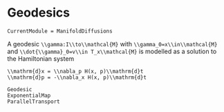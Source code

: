 # Geodesics

```@meta
CurrentModule = ManifoldDiffusions
```
A geodesic ``\\gamma:I\\to\\mathcal{M}`` with ``\\gamma_0=x\\in\\mathcal{M}`` and ``\\dot{\\gamma}_0=v\\in T_x\\mathcal{M}`` is modelled as a solution to the Hamiltonian system

```@math
\\mathrm{d}x = \\nabla_p H(x, p)\\mathrm{d}t
\\mathrm{d}p = -\\nabla_x H(x, p)\\mathrm{d}t  
```

```@docs
Geodesic
ExponentialMap
ParallelTransport
```
